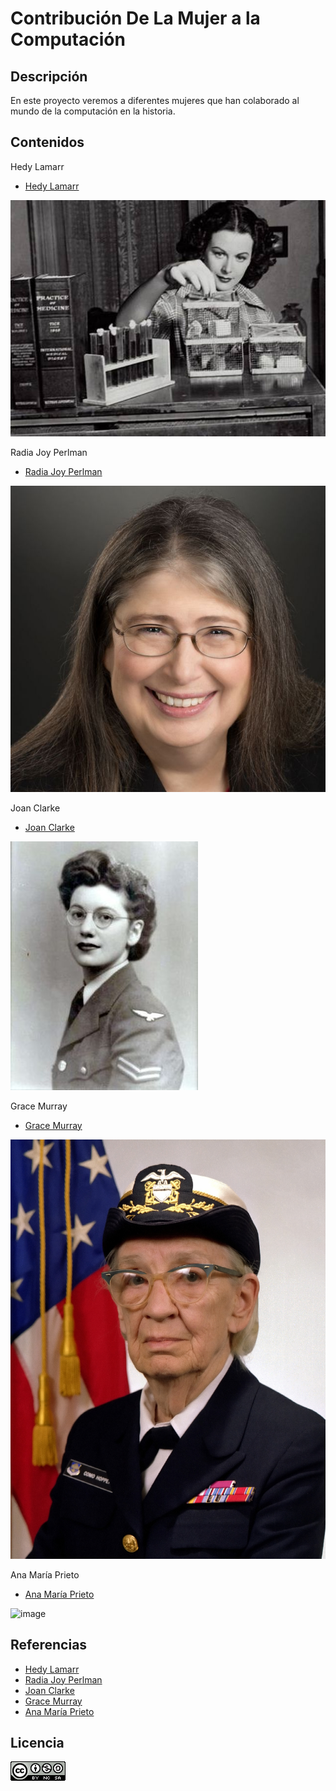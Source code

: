 # Contribución De La Mujer a la Computación

## Descripción

En este proyecto veremos a diferentes mujeres que han colaborado al mundo de la computación en la historia.

## Contenidos

Hedy Lamarr
- [Hedy Lamarr](HedyLamarr/hedyLamarr.md)

![image](HedyLamarr/hedyLamarr.jpg)


Radia Joy Perlman
- [Radia Joy Perlman](RadiaPerlman/radiaPerlman.md)

![image](RadiaPerlman/radiaPerlman.jpg)


Joan Clarke
- [Joan Clarke](JoanClarke/joanClarke.md)

![image](JoanClarke/joanClarke.jpg)


Grace Murray
- [Grace Murray](GraceMurray/graceMurray.md)

![image](GraceMurray/graceMurray.jpg)


Ana María Prieto
- [Ana María Prieto](AnaPrieto/anaPrieto.md)

![image](anaPrieto.jpg)


## Referencias
- [Hedy Lamarr](https://es.wikipedia.org/wiki/Hedy_Lamarr)
- [Radia Joy Perlman](https://es.wikipedia.org/wiki/Radia_Perlman)
- [Joan Clarke](https://es.wikipedia.org/wiki/Joan_Clarke)
- [Grace Murray](https://es.wikipedia.org/wiki/Grace_Murray_Hopper)
- [Ana María Prieto](https://haycanal.com/noticias/10473/ocho-mujeres-pioneras-en-el-desarrollo-de-la-ciencia-y-la-tecnologia-en-espana)

## Licencia
![image](Licencia.png)
